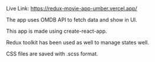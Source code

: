 Live Link: https://redux-movie-app-umber.vercel.app/

The app uses OMDB API to fetch data and show in UI.

This app is made using create-react-app.

Redux toolkit has been used as well to manage states well.

CSS files are saved with .scss format.
